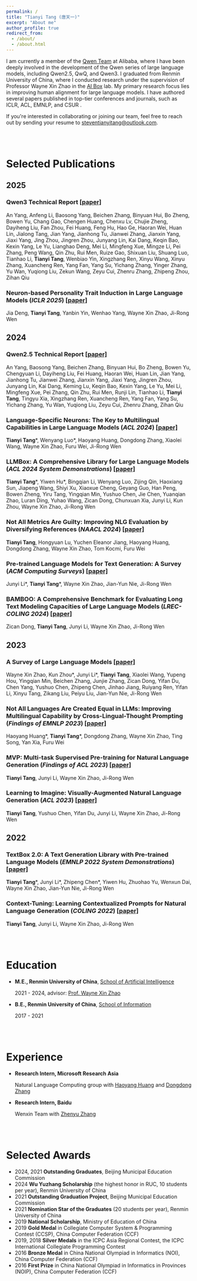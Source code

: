 ```yaml
---
permalink: /
title: "Tianyi Tang (唐天一)"
excerpt: "About me"
author_profile: true
redirect_from: 
  - /about/
  - /about.html
---
```


I am currently a member of the [Qwen Team](https://qwenlm.github.io/) at Alibaba, where I have been deeply involved in the development of the Qwen series of large language models, including Qwen2.5, QwQ, and Qwen3. I graduated from Renmin University of China, where I conducted research under the supervision of Professor Wayne Xin Zhao in the [AI Box](https://aibox.ruc.edu.cn/) lab. My primary research focus lies in improving human alignment for large language models. I have authored several papers published in top-tier conferences and journals, such as ICLR, ACL, EMNLP, and CSUR
.

If you're interested in collaborating or joining our team, feel free to reach out by sending your resume to [steventianyitang@outlook.com](mailto:steventianyitang@outlook.com).

<br><br>

Selected Publications 
======

## 2025

### Qwen3 Technical Report [[paper]](https://arxiv.org/pdf/2505.09388)
An Yang, Anfeng Li, Baosong Yang, Beichen Zhang, Binyuan Hui, Bo Zheng, Bowen Yu, Chang Gao, Chengen Huang, Chenxu Lv, Chujie Zheng, Dayiheng Liu, Fan Zhou, Fei Huang, Feng Hu, Hao Ge, Haoran Wei, Huan Lin, Jialong Tang, Jian Yang, Jianhong Tu, Jianwei Zhang, Jianxin Yang, Jiaxi Yang, Jing Zhou, Jingren Zhou, Junyang Lin, Kai Dang, Keqin Bao, Kexin Yang, Le Yu, Lianghao Deng, Mei Li, Mingfeng Xue, Mingze Li, Pei Zhang, Peng Wang, Qin Zhu, Rui Men, Ruize Gao, Shixuan Liu, Shuang Luo, Tianhao Li, **Tianyi Tang**, Wenbiao Yin, Xingzhang Ren, Xinyu Wang, Xinyu Zhang, Xuancheng Ren, Yang Fan, Yang Su, Yichang Zhang, Yinger Zhang, Yu Wan, Yuqiong Liu, Zekun Wang, Zeyu Cui, Zhenru Zhang, Zhipeng Zhou, Zihan Qiu

### Neuron-based Personality Trait Induction in Large Language Models (*ICLR 2025*) [[paper]](https://arxiv.org/pdf/2410.12327)
Jia Deng, **Tianyi Tang**, Yanbin Yin, Wenhao Yang, Wayne Xin Zhao, Ji-Rong Wen

## 2024

### Qwen2.5 Technical Report [[paper]](https://arxiv.org/pdf/2412.15115)
An Yang, Baosong Yang, Beichen Zhang, Binyuan Hui, Bo Zheng, Bowen Yu, Chengyuan Li, Dayiheng Liu, Fei Huang, Haoran Wei, Huan Lin, Jian Yang, Jianhong Tu, Jianwei Zhang, Jianxin Yang, Jiaxi Yang, Jingren Zhou, Junyang Lin, Kai Dang, Keming Lu, Keqin Bao, Kexin Yang, Le Yu, Mei Li, Mingfeng Xue, Pei Zhang, Qin Zhu, Rui Men, Runji Lin, Tianhao Li, **Tianyi Tang**, Tingyu Xia, Xingzhang Ren, Xuancheng Ren, Yang Fan, Yang Su, Yichang Zhang, Yu Wan, Yuqiong Liu, Zeyu Cui, Zhenru Zhang, Zihan Qiu

### Language-Specific Neurons: The Key to Multilingual Capabilities in Large Language Models (*ACL 2024*) [[paper]](https://aclanthology.org/2024.acl-long.309.pdf)
**Tianyi Tang**\*, Wenyang Luo\*, Haoyang Huang, Dongdong Zhang, Xiaolei Wang, Wayne Xin Zhao, Furu Wei, Ji-Rong Wen

### LLMBox: A Comprehensive Library for Large Language Models (*ACL 2024 System Demonstrations*) [[paper]](https://aclanthology.org/2024.acl-demos.37.pdf)
**Tianyi Tang**\*, Yiwen Hu\*, Bingqian Li, Wenyang Luo, Zijing Qin, Haoxiang Sun, Jiapeng Wang, Shiyi Xu, Xiaoxue Cheng, Geyang Guo, Han Peng, Bowen Zheng, Yiru Tang, Yingqian Min, Yushuo Chen, Jie Chen, Yuanqian Zhao, Luran Ding, Yuhao Wang, Zican Dong, Chunxuan Xia, Junyi Li, Kun Zhou, Wayne Xin Zhao, Ji-Rong Wen

### Not All Metrics Are Guilty: Improving NLG Evaluation by Diversifying References (*NAACL 2024*) [[paper]](https://arxiv.org/pdf/2305.15067.pdf)
**Tianyi Tang**, Hongyuan Lu, Yuchen Eleanor Jiang, Haoyang Huang, Dongdong Zhang, Wayne Xin Zhao, Tom Kocmi, Furu Wei

### Pre-trained Language Models for Text Generation: A Survey (*ACM Computing Surveys*) [[paper]](https://dl.acm.org/doi/10.1145/3649449)
Junyi Li\*, **Tianyi Tang**\*, Wayne Xin Zhao, Jian-Yun Nie, Ji-Rong Wen

### BAMBOO: A Comprehensive Benchmark for Evaluating Long Text Modeling Capacities of Large Language Models (*LREC-COLING 2024*) [[paper]](https://arxiv.org/pdf/2309.13345.pdf)
Zican Dong, **Tianyi Tang**, Junyi Li, Wayne Xin Zhao, Ji-Rong Wen


## 2023


### A Survey of Large Language Models [[paper]](https://arxiv.org/pdf/2303.18223.pdf)
Wayne Xin Zhao, Kun Zhou\*, Junyi Li\*, **Tianyi Tang**, Xiaolei Wang, Yupeng Hou, Yingqian Min, Beichen Zhang, Junjie Zhang, Zican Dong, Yifan Du, Chen Yang, Yushuo Chen, Zhipeng Chen, Jinhao Jiang, Ruiyang Ren, Yifan Li, Xinyu Tang, Zikang Liu, Peiyu Liu, Jian-Yun Nie, Ji-Rong Wen

### Not All Languages Are Created Equal in LLMs: Improving Multilingual Capability by Cross-Lingual-Thought Prompting (*Findings of EMNLP 2023*) [[paper]](https://aclanthology.org/2023.findings-emnlp.826.pdf)
Haoyang Huang\*, **Tianyi Tang**\*, Dongdong Zhang, Wayne Xin Zhao, Ting Song, Yan Xia, Furu Wei

### MVP: Multi-task Supervised Pre-training for Natural Language Generation (*Findings of ACL 2023*) [[paper]](https://aclanthology.org/2023.findings-acl.558.pdf)
**Tianyi Tang**, Junyi Li, Wayne Xin Zhao, Ji-Rong Wen

### Learning to Imagine: Visually-Augmented Natural Language Generation (*ACL 2023*) [[paper]](https://aclanthology.org/2023.acl-long.526.pdf)
**Tianyi Tang**, Yushuo Chen, Yifan Du, Junyi Li, Wayne Xin Zhao, Ji-Rong Wen

## 2022

### TextBox 2.0: A Text Generation Library with Pre-trained Language Models (*EMNLP 2022 System Demonstrations*) [[paper]](https://aclanthology.org/2022.emnlp-demos.42.pdf)
**Tianyi Tang**\*, Junyi Li\*, Zhipeng Chen\*, Yiwen Hu, Zhuohao Yu, Wenxun Dai, Wayne Xin Zhao, Jian-Yun Nie, Ji-Rong Wen

### Context-Tuning: Learning Contextualized Prompts for Natural Language Generation (*COLING 2022*) [[paper]](https://aclanthology.org/2022.coling-1.552.pdf)
**Tianyi Tang**, Junyi Li, Wayne Xin Zhao, Ji-Rong Wen


<br><br>

Education
=====
- **M.E., Renmin University of China**, [School of Artificial Intelligence](http://ai.ruc.edu.cn/)
  
  2021 - 2024, advisor: [Prof. Wayne Xin Zhao](https://scholar.google.com/citations?user=JNhNacoAAAAJ&hl=zh-CN)

- **B.E., Renmin University of China**, [School of Information](http://info.ruc.edu.cn/)
  
  2017 - 2021

<br><br>

Experience
=====
- **Research Intern, Microsoft Research Asia**

  Natural Language Computing group with [Haoyang Huang](https://scholar.google.com/citations?user=nIS66toAAAAJ&hl=en) and [Dongdong Zhang](https://www.microsoft.com/en-us/research/people/dozhang/)

- **Research Intern, Baidu**

  Wenxin Team with [Zhenyu Zhang](https://zhenyu.ac.cn/)

<br><br>

Selected Awards
=====
- 2024, 2021 **Outstanding Graduates**, Beijing Municipal Education Commission
- 2024 **Wu Yuzhang Scholarship** (the highest honor in RUC, 10 students per year), Renmin University of China
- 2021 **Outstanding Graduation Project**, Beijing Municipal Education Commission
- 2021 **Nomination Star of the Graduates** (20 students per year), Renmin University of China
- 2019 **National Scholarship**, Ministry of Education of China
- 2019 **Gold Medal** in Collegiate Computer System & Programming Contest (CCSP), China Computer Federation (CCF)
- 2019, 2018 **Silver Medals** in the ICPC Asia Regional Contest, the ICPC International Collegiate Programming Contest
- 2016 **Bronze Medal** in China National Olympiad in Informatics (NOI), China Computer Federation (CCF)
- 2016 **First Prize** in China National Olympiad in Informatics in Provinces (NOIP), China Computer Federation (CCF)